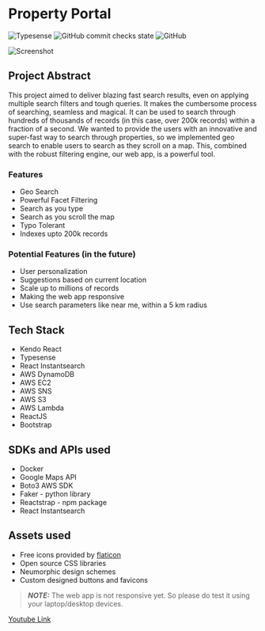 # Property Portal

![Typesense](https://img.shields.io/badge/poweredby-typesense-blue)
![GitHub commit checks state](https://img.shields.io/github/checks-status/HarisaranG/property-portal-hackathon/eeb786091b3a4f8ca19b38f4f218dacb28d070d3?logoColor=green)
![GitHub](https://img.shields.io/github/license/HarisaranG/property-portal-hackathon?logoColor=orange)

![Screenshot](https://propertyportal.s3.ap-south-1.amazonaws.com/images/property-portal.png)


## Project Abstract

This project aimed to deliver blazing fast search results, even on applying multiple search filters and tough queries. It makes the cumbersome process of searching, seamless and magical. It can be used to search through hundreds of thousands of records (in this case, over 200k records) within a fraction of a second. We wanted to provide the users with an innovative and super-fast way to search through properties, so we implemented geo search to enable users to search as they scroll on a map. This, combined with the robust filtering engine, our web app, is a powerful tool.

### Features

- Geo Search
- Powerful Facet Filtering
- Search as you type
- Search as you scroll the map
- Typo Tolerant
- Indexes upto 200k records

### Potential Features (in the future)

- User personalization
- Suggestions based on current location
- Scale up to millions of records
- Making the web app responsive
- Use search parameters like near me, within a 5 km radius

## Tech Stack

- Kendo React
- Typesense
- React Instantsearch
- AWS DynamoDB
- AWS EC2
- AWS SNS
- AWS S3
- AWS Lambda
- ReactJS
- Bootstrap 

## SDKs and APIs used

- Docker
- Google Maps API
- Boto3 AWS SDK
- Faker - python library
- Reactstrap - npm package
- React Instantsearch

## Assets used

- Free icons provided by [flaticon](https://www.flaticon.com)
- Open source CSS libraries
- Neumorphic design schemes
- Custom designed buttons and favicons

> **_NOTE:_** The web app is not responsive yet. So please do test it using your laptop/desktop devices.


[Youtube Link](https://www.youtube.com/watch?v=hPc1W4SeKMA)
